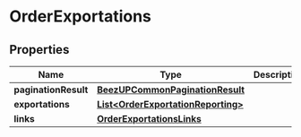 
# OrderExportations

## Properties
Name | Type | Description | Notes
------------ | ------------- | ------------- | -------------
**paginationResult** | [**BeezUPCommonPaginationResult**](BeezUPCommonPaginationResult.md) |  | 
**exportations** | [**List&lt;OrderExportationReporting&gt;**](OrderExportationReporting.md) |  | 
**links** | [**OrderExportationsLinks**](OrderExportationsLinks.md) |  | 



